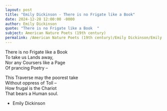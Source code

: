 ```yaml
---
layout: post
title: "Emily Dickinson - There is no Frigate like a Book"
date: 2024-12-28 12:00:00 -0000
author: Emily Dickinson
quote: "There is no Frigate like a Book  "
subject: American Nature Poets (19th century)
permalink: /American Nature Poets (19th century)/Emily Dickinson/Emily Dickinson - There is no Frigate like a Book
---
```


There is no Frigate like a Book  
To take us Lands away,  
Nor any Coursers like a Page  
Of prancing Poetry –  

This Traverse may the poorest take  
Without oppress of Toll –  
How frugal is the Chariot  
That bears a Human soul.  


- Emily Dickinson

